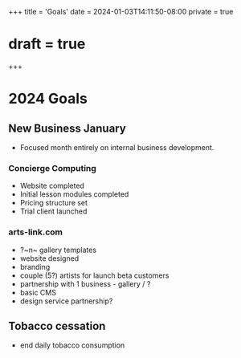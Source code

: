 +++
title = 'Goals'
date = 2024-01-03T14:11:50-08:00
private = true
# draft = true
+++

# 2024 Goals

## New Business January

- Focused month entirely on internal business development.

### Concierge Computing

- Website completed
- Initial lesson modules completed
- Pricing structure set
- Trial client launched

### arts-link.com

- ?~n~ gallery templates
- website designed
- branding
- couple (5?) artists for launch beta customers
- partnership with 1 business - gallery / ?
- basic CMS
- design service partnership?

## Tobacco cessation

- end daily tobacco consumption